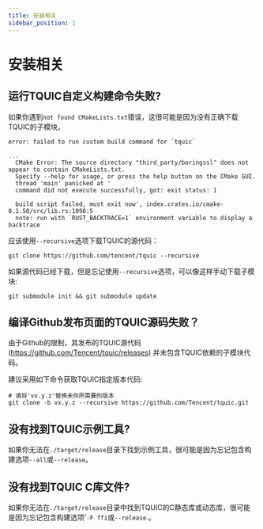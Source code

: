 ```yaml
---
title: 安装相关
sidebar_position: 1
---
```


# 安装相关

## 运行TQUIC自定义构建命令失败?

如果你遇到`not found CMakeLists.txt`错误，这很可能是因为没有正确下载TQUIC的子模块。

```
error: failed to run custom build command for `tquic`

...
  CMake Error: The source directory "third_party/boringssl" does not appear to contain CMakeLists.txt.
  Specify --help for usage, or press the help button on the CMake GUI.
  thread 'main' panicked at '
  command did not execute successfully, got: exit status: 1

  build script failed, must exit now', index.crates.io/cmake-0.1.50/src/lib.rs:1098:5
  note: run with `RUST_BACKTRACE=1` environment variable to display a backtrace
```

应该使用`--recursive`选项下载TQUIC的源代码：
```
git clone https://github.com/tencent/tquic --recursive
```

如果源代码已经下载，但是忘记使用`--recursive`选项，可以像这样手动下载子模块:
```
git submodule init && git submodule update
```


## 编译Github发布页面的TQUIC源码失败？

由于Github的限制，其发布的TQUIC源代码(https://github.com/Tencent/tquic/releases) 并未包含TQUIC依赖的子模块代码。

建议采用如下命令获取TQUIC指定版本代码:

```
# 请将'vx.y.z'替换未你所需要的版本
git clone -b vx.y.z --recursive https://github.com/Tencent/tquic.git
```


## 没有找到TQUIC示例工具?

如果你无法在`./target/release`目录下找到示例工具，很可能是因为忘记包含构建选项`--all`或`--release`。


## 没有找到TQUIC C库文件?

如果你无法在`./target/release`目录中找到TQUIC的C静态库或动态库，很可能是因为忘记包含构建选项'`-F ffi`或`--release`.。



